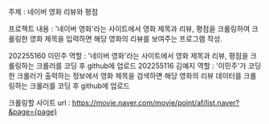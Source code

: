 주제 : 네이버 영화 리뷰와 평점

프로젝트 내용 : 
'네이버 영화'라는 사이트에서 영화 제목과 리뷰, 평점을 크롤링하여 크롤링한 영화 제목을 입력하면 해당 영화의 리뷰를 보여주는 프로그램 작성.

202255160 이민주 역할 : '네이버 영화'라는 사이트에서 영화 제목과 리뷰, 평점을 크롤링하는 크롤러를 코딩 후 github에 업로드
202255116 김예지 역할 : '이민주'가 코딩한 크롤러가 출력하는 정보에서 영화 제목을 검색하면 해당 영화의 리뷰 데이터를 크롤링하는 크롤러를 코딩 후 github에 업로드

크롤링할 사이트 url : https://movie.naver.com/movie/point/af/list.naver?&page={page}
